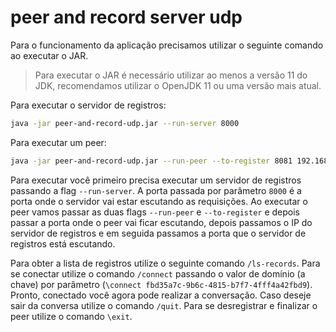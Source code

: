 # peer and record server udp

Para o funcionamento da aplicação precisamos utilizar o seguinte comando
ao executar o JAR.

> Para executar o JAR é necessário utilizar ao menos a versão 11 do JDK, recomendamos utilizar o OpenJDK 11 ou uma versão mais atual.

Para executar o servidor de registros:

```bash
java -jar peer-and-record-udp.jar --run-server 8000
```

Para executar um peer:
```bash
java -jar peer-and-record-udp.jar --run-peer --to-register 8081 192.168.0.105 8000
```

Para executar você primeiro precisa executar um servidor de registros passando a flag `--run-server`. A porta passada
por parâmetro `8000` é a porta onde o servidor vai estar escutando as requisições. Ao
executar o peer vamos passar as duas flags `--run-peer` e `--to-register` e depois passar
a porta onde o peer vai ficar escutando, depois passamos o IP do servidor de registros e em seguida
passamos a porta que o servidor de registros está escutando.

Para obter a lista de registros utilize o seguinte comando `/ls-records`. Para se conectar
utilize o comando `/connect` passando o valor de domínio (a chave) por parâmetro (`\connect fbd35a7c-9b6c-4815-b7f7-4fff4a42fbd9`). Pronto, conectado
você agora pode realizar a conversação. Caso deseje sair da conversa utilize o comando `/quit`.
Para se desregistrar e finalizar o peer utilize o comando `\exit`.
